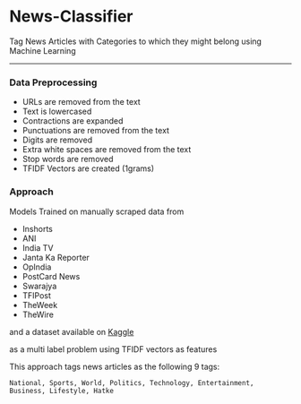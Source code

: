 # News-Classifier

Tag News Articles with Categories to which they might belong using Machine Learning
___

### Data Preprocessing

* URLs are removed from the text
* Text is lowercased
* Contractions are expanded
* Punctuations are removed from the text
* Digits are removed
* Extra white spaces are removed from the text
* Stop words are removed
* TFIDF Vectors are created (1grams)

### Approach

Models Trained on manually scraped data from
* Inshorts
* ANI
* India TV
* Janta Ka Reporter
* OpIndia
* PostCard News
* Swarajya
* TFIPost
* TheWeek
* TheWire 
  
and a dataset available on [Kaggle](https://www.kaggle.com/rmisra/news-category-dataset)

as a multi label problem using TFIDF vectors as features

This approach tags news articles as the following 9 tags:

    National, Sports, World, Politics, Technology, Entertainment, Business, Lifestyle, Hatke
